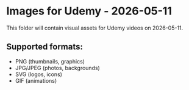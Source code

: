 # Images for Udemy - 2026-05-11

This folder will contain visual assets for Udemy videos on 2026-05-11.

## Supported formats:
- PNG (thumbnails, graphics)
- JPG/JPEG (photos, backgrounds)
- SVG (logos, icons)
- GIF (animations)
